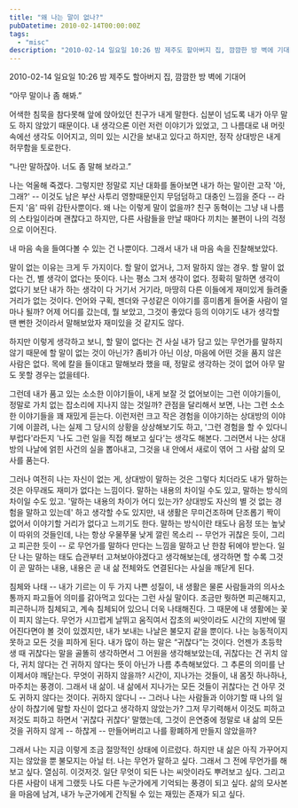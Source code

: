```yaml
---
title: "왜 나는 말이 없나?"
pubDatetime: 2010-02-14T00:00:00Z
tags:
  - "misc"
description: "2010-02-14 일요일 10:26 밤 제주도 할아버지 집, 깜깜한 방 벽에 기대어"
---
```


2010-02-14 일요일 10:26 밤
제주도 할아버지 집, 깜깜한 방 벽에 기대어


“아무 말이나 좀 해봐.”

어색한 침묵을 참다못해 앞에 앉아있던 친구가 내게 말한다. 십분이 넘도록 내가 아무 말도 하지 않았기 때문이다. 내 생각으론 이런 저런 이야기가 있었고, 그 나름대로 내 머릿속에선 생각도 이어지고, 의미 있는 시간을 보내고 있다고 하지만, 정작 상대방은 내게 허무함을 토로한다.

“나만 말하잖아. 너도 좀 말해 보라고.”

나는 억울해 죽겠다. 그렇지만 정말로 지난 대화를 돌아보면 내가 하는 말이란 고작 '아, 그래?' -- 이것도 남은 부산 사투리 영향때문인지 무덤덤하고 대충인 느낌을 준다 -- 라든지 '음' 따위 감탄사뿐이다. 왜 나는 이렇게 말이 없을까? 친구 동혁이는 그냥 내 나름의 스타일이라며 괜찮다고 하지만, 다른 사람들을 만날 때마다 끼치는 불편이 나의 걱정으로 이어진다.

내 마음 속을 들여다볼 수 있는 건 나뿐이다. 그래서 내가 내 마음 속을 진찰해보았다.


말이 없는 이유는 크게 두 가지이다. 할 말이 없거나, 그저 말하지 않는 경우. 할 말이 없다는 건, 별 생각이 없다는 뜻이다. 나는 평소 그저 생각이 없다. 정확히 말하면 생각이 없다기 보단 내가 하는 생각이 다 거기서 거기라, 마땅히 다른 이들에게 재미있게 들려줄 거리가 없는 것이다. 언어와 구획, 젠더와 구성같은 이야기를 흥미롭게 들어줄 사람이 얼마나 될까? 어제 어디를 갔는데, 뭘 보았고, 그것이 좋았다 등의 이야기도 내가 생각할 땐 뻔한 것이라서 말해보았자 재미있을 것 같지도 않다.

하지만 이렇게 생각하고 보니, 할 말이 없다는 건 사실 내가 담고 있는 무언가를 말하지 않기 때문에 할 말이 없는 것이 아닌가? 좀비가 아닌 이상, 마음에 어떤 것을 품지 않은 사람은 없다. 목에 칼을 들이대고 말해보라 했을 때, 정말로 생각하는 것이 없어 아무 말도 못할 경우는 없을테다.

그런데 내가 품고 있는 소소한 이야기들이, 내게 보잘 것 없어보이는 그런 이야기들이, 정말로 가치 없는 잡소리에 지나지 않는 것일까? 관점을 달리해서 보면, 나는 그런 소소한 이야기들을 꽤 재밌게 듣는다. 이런저런 크고 작은 경험을 이야기하는 상대방의 이야기에 이끌려, 나는 실제 그 당시의 상황을 상상해보기도 하고, '그런 경험을 할 수 있다니 부럽다'라든지 '나도 그런 일을 직접 해보고 싶다'는 생각도 해본다. 그러면서 나는 상대방의 나날에 얽힌 사건의 실을 뽑아내고, 그것을 내 안에서 새로이 엮어 그 사람 삶의 모사를 품는다.

그러나 여전히 나는 자신이 없는 게, 상대방이 말하는 것은 그렇다 치더라도 내가 말하는 것은 아무래도 재미가 없다는 느낌이다. 말하는 내용의 차이일 수도 있고, 말하는 방식의 차이일 수도 있고. '말하는 내용의 차이가 어디 있는가? 상대방도 자신의 별 것 없는 경험을 말하고 있는데' 하고 생각할 수도 있지만, 내 생활은 무미건조하며 단조롭기 짝이 없어서 이야기할 거리가 없다고 느끼기도 한다. 말하는 방식이란 태도나 음정 또는 높낮이 따위의 것들인데, 나는 항상 우물쭈물 낮게 깔린 목소리 -- 무언가 귀찮은 듯이, 그리고 피곤한 듯이 -- 로 무언가를 말하다 만다는 느낌을 말하고 난 한참 뒤에야 받는다. 일단 나는 말하는 태도 습관부터 고쳐보아야겠다고 생각해보는데, 생각하면 할 수록 그것이 곧 말하는 내용, 내용은 곧 내 삶 전체와도 연결된다는 사실을 깨닫게 된다.


침체와 나태 -- 내가 기르는 이 두 가지 나쁜 성질이, 내 생활은 물론 사람들과의 의사소통까지 파고들어 의미를 갉아먹고 있다는 그런 사실 말이다. 조금만 뭣하면 피곤해지고, 피곤하니까 침체되고, 계속 침체되어 있으니 더욱 나태해진다. 그 때문에 내 생활에는 꽃이 피지 않는다. 무언가 시끄럽게 날뛰고 움직여서 잡초의 씨앗이라도 시간의 지반에 떨어진다면야 볼 것이 있겠지만, 내가 보내는 나날은 불모지 같을 뿐이다. 나는 능동적이지 못하고 모든 것을 피하게 된다. 내가 많이 하는 말은 “귀찮다”는 것이다. 언젠가 초등학생 때 귀찮다는 말을 골똘히 생각하면서 그 어원을 생각해보았는데, 귀찮다는 건 귀치 않다, 귀치 않다는 건 귀하지 않다는 뜻이 아닌가 나름 추측해보았다. 그 추론의 의미를 난 이제서야 깨닫는다. 무엇이 귀하지 않을까? 시간이, 지나가는 것들이, 내 몸짓 하나하나, 마주치는 풍경이. 그래서 내 삶이. 내 삶에서 지나가는 모든 것들이 귀찮다는 건 아무 것도 귀하지 않다는 것이다. 귀하지 않다니 -- 그러나 나는 사람들과 이야기할 때 나의 일상이 하찮기에 말할 자신이 없다고 생각하지 않았는가? 그저 무기력해서 이것도 피하고 저것도 피하고 하면서 '귀찮다 귀찮다' 말했는데, 그것이 은연중에 정말로 내 삶의 모든 것을 귀하지 않게 -- 하찮게 -- 만들어버리고 나를 황폐하게 만들지 않았을까?


그래서 나는 지금 이렇게 조금 절망적인 상태에 이르렀다. 하지만 내 삶은 아직 가꾸어지지는 않았을 뿐 불모지는 아닐 터. 나는 무언가 말하고 싶다. 그래서 그 전에 무언가를 해보고 싶다. 열심히. 이것저것. 일단 무엇이 되든 나는 씨앗이라도 뿌려보고 싶다. 그리고 다른 사람이 내게 그랬듯 나도 다른 누군가에게 기억되는 풍경이 되고 싶다. 삶의 모사본을 마음에 남겨, 내가 누군가에게 간직될 수 있는 재밌는 존재가 되고 싶다.
